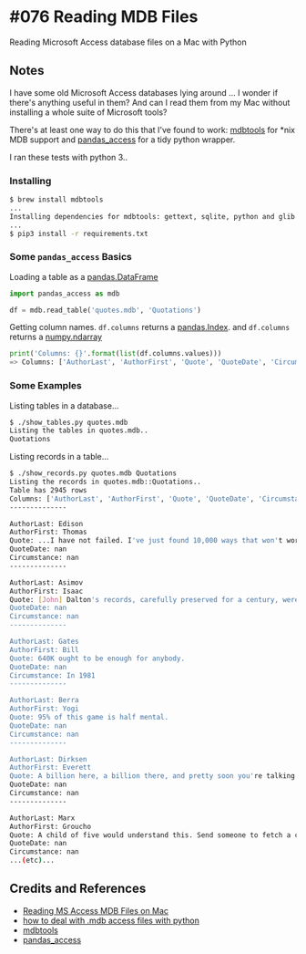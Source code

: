 # #076 Reading MDB Files

Reading Microsoft Access database files on a Mac with Python

## Notes

I have some old Microsoft Access databases lying around ... I wonder if there's anything useful in them?
And can I read them from my Mac without installing a whole suite of Microsoft tools?

There's at least one way to do this that I've found to work:
[mdbtools](https://github.com/brianb/mdbtools) for *nix MDB support and
[pandas_access](https://pypi.org/project/pandas_access/) for a tidy python wrapper.

I ran these tests with python 3..

### Installing

```sh
$ brew install mdbtools
...
Installing dependencies for mdbtools: gettext, sqlite, python and glib
...
$ pip3 install -r requirements.txt
```

### Some `pandas_access` Basics

Loading a table as a [pandas.DataFrame](https://pandas.pydata.org/pandas-docs/stable/reference/api/pandas.DataFrame.html)

```python
import pandas_access as mdb

df = mdb.read_table('quotes.mdb', 'Quotations')
```

Getting column names.
`df.columns` returns a
[pandas.Index](https://pandas.pydata.org/pandas-docs/stable/reference/api/pandas.Index.html).
and `df.columns` returns a
[numpy.ndarray](https://docs.scipy.org/doc/numpy/reference/generated/numpy.ndarray.html)

```python
print('Columns: {}'.format(list(df.columns.values)))
=> Columns: ['AuthorLast', 'AuthorFirst', 'Quote', 'QuoteDate', 'Circumstance']
```

### Some Examples

Listing tables in a database...

```sh
$ ./show_tables.py quotes.mdb
Listing the tables in quotes.mdb..
Quotations
```

Listing records in a table...

```sh
$ ./show_records.py quotes.mdb Quotations
Listing the records in quotes.mdb::Quotations..
Table has 2945 rows
Columns: ['AuthorLast', 'AuthorFirst', 'Quote', 'QuoteDate', 'Circumstance']
--------------

AuthorLast: Edison
AuthorFirst: Thomas
Quote: ...I have not failed. I've just found 10,000 ways that won't work.
QuoteDate: nan
Circumstance: nan
--------------

AuthorLast: Asimov
AuthorFirst: Isaac
Quote: [John] Dalton's records, carefully preserved for a century, were destroyed during the World War II bombing of Manchester. It is not only the living who are killed in war.
QuoteDate: nan
Circumstance: nan
--------------

AuthorLast: Gates
AuthorFirst: Bill
Quote: 640K ought to be enough for anybody.
QuoteDate: nan
Circumstance: In 1981
--------------

AuthorLast: Berra
AuthorFirst: Yogi
Quote: 95% of this game is half mental.
QuoteDate: nan
Circumstance: nan
--------------

AuthorLast: Dirksen
AuthorFirst: Everett
Quote: A billion here, a billion there, and pretty soon you're talking about real money.
QuoteDate: nan
Circumstance: nan
--------------

AuthorLast: Marx
AuthorFirst: Groucho
Quote: A child of five would understand this. Send someone to fetch a child of five.
QuoteDate: nan
Circumstance: nan
...(etc)...

```

## Credits and References

* [Reading MS Access MDB Files on Mac](https://medium.com/@wenyu.z/reading-ms-access-mdb-files-on-mac-969a176baa7a)
* [how to deal with .mdb access files with python](https://stackoverflow.com/a/42610107/6329)
* [mdbtools](https://github.com/brianb/mdbtools)
* [pandas_access](https://pypi.org/project/pandas_access/)
